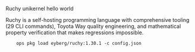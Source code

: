 Ruchy unikernel hello world

Ruchy is a self-hosting programming language with comprehensive tooling
(29 CLI commands), Toyota Way quality engineering, and mathematical
property verification that makes regressions impossible.

```
    ops pkg load eyberg/ruchy:1.30.1 -c config.json
```
